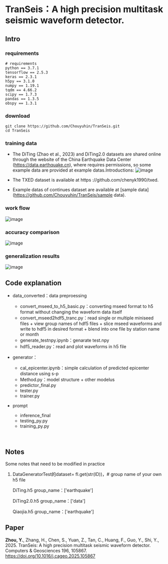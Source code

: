 # TranSeis：A high precision multitask seismic waveform detector.
## Intro
### requirements
```
# requirements
python == 3.7.1
tensorflow == 2.5.3
keras == 2.3.1
h5py == 3.1.0
numpy == 1.19.1
tqdm == 4.66.2
scipy == 1.7.3 
pandas == 1.3.5 
obspy == 1.3.1 
```
### download
```
git clone https://github.com/Chouyuhin/TranSeis.git
cd TranSeis
```

### training data
- The DiTing (Zhao et al., 2023) and DiTing2.0 datasets are shared online through the website of the China Earthquake Data Center (https://data.earthquake.cn), where requires permissions, so some example data are provided at example datas.Introductions:
  ![image](https://github.com/Chouyuhin/TranSeis/figures/Fig1traningdata.png)
  
- The TXED dataset is available at https  ://github.com/chenyk1990/txed.
- Example datas of continues dataset are available at [sample data](https://github.com/Chouyuhin/TranSeis/sample data).
### work flow
 ![image](https://github.com/Chouyuhin/TranSeis/figures/Fig3_process.png)


### accuracy comparison
![image](https://github.com/Chouyuhin/TranSeis/figures/Figure7accuracy.png)

### generalization results
![image](https://github.com/Chouyuhin/TranSeis/figures/generalization_results.png)
<br/>


## Code explanation
- data_converted：data preproessing
    - convert_mseed_to_h5_basic.py：converting mseed format to h5 format without changing the waveform data itself
    - convert_mseed2hdf5_tranc.py：read single or multiple miniseed files + view group names of hdf5 files + slice mseed waveforms and write to hdf5 in desired format + blend into one file by station name or month
    - generate_testnpy.ipynb：genarate test.npy
    - hdf5_reader.py：read and plot waveforms in h5 file

- generator：
    - cal_epicenter.ipynb：simple calculation of predicted epicenter distance using s-p
    - Method.py：model structure + other modelus
    - predictor_final.py
    - tester.py
    - trainer.py

- prompt
    - inference_final
    - testing_py.py
    - training_py.py





<br/>

## Notes
Some notes that need to be modified in practice
1. DataGeneratorTest的dataset= fl.get(str(ID))，# group name of your own h5 file

    DiTing.h5 group_name：['earthquake']

    DiTing2.0.h5 group_name：['data']

    Qiaojia.h5 group_name：['earthquake']


## Paper
**Zhou, Y.**, Zhang, H., Chen, S., Yuan, Z., Tan, C., Huang, F., Guo, Y., Shi, Y., 2025. TranSeis: A high precision multitask seismic waveform detector. Computers & Geosciences 196, 105867. https://doi.org/10.1016/j.cageo.2025.105867
